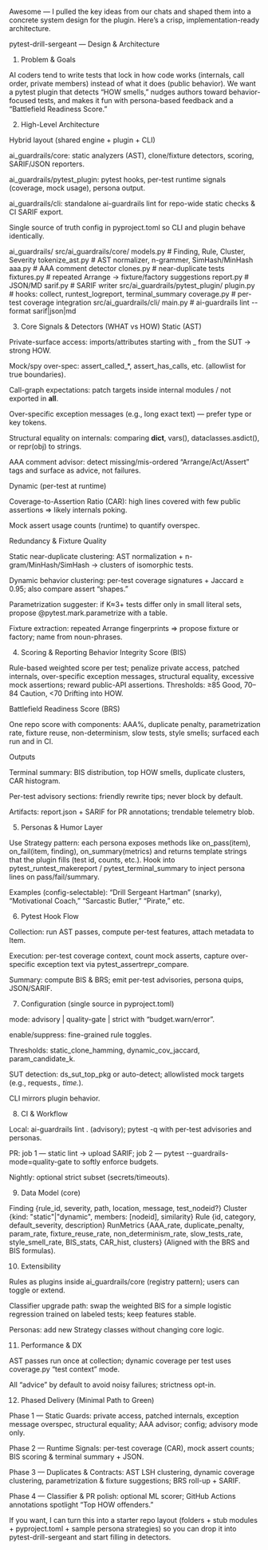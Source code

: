 Awesome — I pulled the key ideas from our chats and shaped them into a concrete system design for the plugin. Here’s a crisp, implementation-ready architecture.

pytest-drill-sergeant — Design & Architecture
1) Problem & Goals

AI coders tend to write tests that lock in how code works (internals, call order, private members) instead of what it does (public behavior). We want a pytest plugin that detects “HOW smells,” nudges authors toward behavior-focused tests, and makes it fun with persona-based feedback and a “Battlefield Readiness Score.”

2) High-Level Architecture

Hybrid layout (shared engine + plugin + CLI)

ai_guardrails/core: static analyzers (AST), clone/fixture detectors, scoring, SARIF/JSON reporters.

ai_guardrails/pytest_plugin: pytest hooks, per-test runtime signals (coverage, mock usage), persona output.

ai_guardrails/cli: standalone ai-guardrails lint for repo-wide static checks & CI SARIF export.

Single source of truth config in pyproject.toml so CLI and plugin behave identically.

ai_guardrails/
  src/ai_guardrails/core/
    models.py          # Finding, Rule, Cluster, Severity
    tokenize_ast.py    # AST normalizer, n-grammer, SimHash/MinHash
    aaa.py             # AAA comment detector
    clones.py          # near-duplicate tests
    fixtures.py        # repeated Arrange → fixture/factory suggestions
    report.py          # JSON/MD
    sarif.py           # SARIF writer
  src/ai_guardrails/pytest_plugin/
    plugin.py          # hooks: collect, runtest_logreport, terminal_summary
    coverage.py        # per-test coverage integration
  src/ai_guardrails/cli/
    main.py            # ai-guardrails lint --format sarif|json|md


3) Core Signals & Detectors (WHAT vs HOW)
Static (AST)

Private-surface access: imports/attributes starting with _ from the SUT → strong HOW.

Mock/spy over-spec: assert_called_*, assert_has_calls, etc. (allowlist for true boundaries).

Call-graph expectations: patch targets inside internal modules / not exported in __all__.

Over-specific exception messages (e.g., long exact text) — prefer type or key tokens.

Structural equality on internals: comparing __dict__, vars(), dataclasses.asdict(), or repr(obj) to strings.

AAA comment advisor: detect missing/mis-ordered “Arrange/Act/Assert” tags and surface as advice, not failures.

Dynamic (per-test at runtime)

Coverage-to-Assertion Ratio (CAR): high lines covered with few public assertions ⇒ likely internals poking.

Mock assert usage counts (runtime) to quantify overspec.

Redundancy & Fixture Quality

Static near-duplicate clustering: AST normalization + n-gram/MinHash/SimHash → clusters of isomorphic tests.

Dynamic behavior clustering: per-test coverage signatures + Jaccard ≥ 0.95; also compare assert “shapes.”

Parametrization suggester: if K≈3+ tests differ only in small literal sets, propose @pytest.mark.parametrize with a table.

Fixture extraction: repeated Arrange fingerprints ⇒ propose fixture or factory; name from noun-phrases.

4) Scoring & Reporting
Behavior Integrity Score (BIS)

Rule-based weighted score per test; penalize private access, patched internals, over-specific exception messages, structural equality, excessive mock assertions; reward public-API assertions. Thresholds: ≥85 Good, 70–84 Caution, <70 Drifting into HOW.

Battlefield Readiness Score (BRS)

One repo score with components: AAA%, duplicate penalty, parametrization rate, fixture reuse, non-determinism, slow tests, style smells; surfaced each run and in CI.

Outputs

Terminal summary: BIS distribution, top HOW smells, duplicate clusters, CAR histogram.

Per-test advisory sections: friendly rewrite tips; never block by default.

Artifacts: report.json + SARIF for PR annotations; trendable telemetry blob.

5) Personas & Humor Layer

Use Strategy pattern: each persona exposes methods like on_pass(item), on_fail(item, finding), on_summary(metrics) and returns template strings that the plugin fills (test id, counts, etc.). Hook into pytest_runtest_makereport / pytest_terminal_summary to inject persona lines on pass/fail/summary.

Examples (config-selectable): “Drill Sergeant Hartman” (snarky), “Motivational Coach,” “Sarcastic Butler,” “Pirate,” etc.

6) Pytest Hook Flow

Collection: run AST passes, compute per-test features, attach metadata to Item.

Execution: per-test coverage context, count mock asserts, capture over-specific exception text via pytest_assertrepr_compare.

Summary: compute BIS & BRS; emit per-test advisories, persona quips, JSON/SARIF.

7) Configuration (single source in pyproject.toml)

mode: advisory | quality-gate | strict with “budget.warn/error”.

enable/suppress: fine-grained rule toggles.

Thresholds: static_clone_hamming, dynamic_cov_jaccard, param_candidate_k.

SUT detection: ds_sut_top_pkg or auto-detect; allowlisted mock targets (e.g., requests.*, time.*).

CLI mirrors plugin behavior.

8) CI & Workflow

Local: ai-guardrails lint . (advisory); pytest -q with per-test advisories and personas.

PR: job 1 — static lint → upload SARIF; job 2 — pytest --guardrails-mode=quality-gate to softly enforce budgets.

Nightly: optional strict subset (secrets/timeouts).

9) Data Model (core)

Finding {rule_id, severity, path, location, message, test_nodeid?}
Cluster {kind: "static"|"dynamic", members: [nodeid], similarity}
Rule {id, category, default_severity, description}
RunMetrics {AAA_rate, duplicate_penalty, param_rate, fixture_reuse_rate, non_determinism_rate, slow_tests_rate, style_smell_rate, BIS_stats, CAR_hist, clusters}
(Aligned with the BRS and BIS formulas).

10) Extensibility

Rules as plugins inside ai_guardrails/core (registry pattern); users can toggle or extend.

Classifier upgrade path: swap the weighted BIS for a simple logistic regression trained on labeled tests; keep features stable.

Personas: add new Strategy classes without changing core logic.

11) Performance & DX

AST passes run once at collection; dynamic coverage per test uses coverage.py “test context” mode.

All “advice” by default to avoid noisy failures; strictness opt-in.

12) Phased Delivery (Minimal Path to Green)

Phase 1 — Static Guards: private access, patched internals, exception message overspec, structural equality; AAA advisor; config; advisory mode only.

Phase 2 — Runtime Signals: per-test coverage (CAR), mock assert counts; BIS scoring & terminal summary + JSON.

Phase 3 — Duplicates & Contracts: AST LSH clustering, dynamic coverage clustering, parametrization & fixture suggestions; BRS roll-up + SARIF.

Phase 4 — Classifier & PR polish: optional ML scorer; GitHub Actions annotations spotlight “Top HOW offenders.”

If you want, I can turn this into a starter repo layout (folders + stub modules + pyproject.toml + sample persona strategies) so you can drop it into pytest-drill-sergeant and start filling in detectors.
